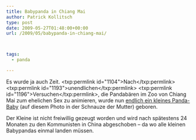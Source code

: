 ```yaml
---
title: Babypanda in Chiang Mai
author: Patrick Kollitsch
type: post
date: 2009-05-27T01:48:00+00:00
url: /2009/05/babypanda-in-chiang-mai/



tags:
  - panda

---
```

Es wurde ja auch Zeit. <txp:permlink id="1104">Nach</txp:permlink> <txp:permlink id="1193">unendlichen</txp:permlink> <txp:permlink id="1196">Versuchen</txp:permlink>, die Pandabären im Zoo von Chiang Mai zum ehelichen Sex zu animieren, wurde nun [endlich ein kleines Panda-Baby][1] (auf diesem Photo in der Schnauze der Mutter) geboren. 

Der Kleine ist nicht freiwillig gezeugt worden und wird nach spätestens 24 Monaten zu den Kommunisten in China abgeschoben &#8211; da wo alle kleinen Babypandas einmal landen müssen.

 [1]: http://enews.mcot.net/view.php?id=10090